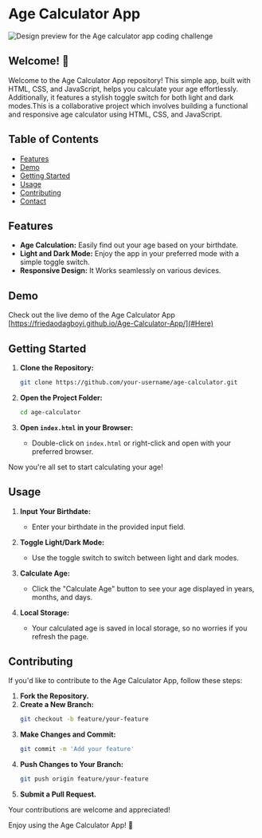 # Age Calculator App 

![Design preview for the Age calculator app coding challenge](./design/desktop-preview.jpg)

## Welcome! 👋


Welcome to the Age Calculator App repository! This simple app, built with HTML, CSS, and JavaScript, helps you calculate your age effortlessly. Additionally, it features a stylish toggle switch for both light and dark modes.This is a collaborative project which involves building a functional and responsive age calculator using HTML, CSS, and JavaScript.

## Table of Contents

- [Features](#features)
- [Demo](#demo)
- [Getting Started](#getting-started)
- [Usage](#usage)
- [Contributing](#contributing)
- [Contact](#contact)

## Features

- **Age Calculation:** Easily find out your age based on your birthdate.
- **Light and Dark Mode:** Enjoy the app in your preferred mode with a simple toggle switch.
- **Responsive Design:** It Works seamlessly on various devices.

## Demo

Check out the live demo of the Age Calculator App [https://friedaodagboyi.github.io/Age-Calculator-App/](#Here)

## Getting Started

1. **Clone the Repository:**
   ```bash
   git clone https://github.com/your-username/age-calculator.git
   ```

2. **Open the Project Folder:**
   ```bash
   cd age-calculator
   ```

3. **Open `index.html` in your Browser:**
   - Double-click on `index.html` or right-click and open with your preferred browser.

Now you're all set to start calculating your age!

## Usage

1. **Input Your Birthdate:**
   - Enter your birthdate in the provided input field.

2. **Toggle Light/Dark Mode:**
   - Use the toggle switch to switch between light and dark modes.

3. **Calculate Age:**
   - Click the "Calculate Age" button to see your age displayed in years, months, and days.

4. **Local Storage:**
   - Your calculated age is saved in local storage, so no worries if you refresh the page.

## Contributing

If you'd like to contribute to the Age Calculator App, follow these steps:

1. **Fork the Repository.**
2. **Create a New Branch:**
   ```bash
   git checkout -b feature/your-feature
   ```
3. **Make Changes and Commit:**
   ```bash
   git commit -m 'Add your feature'
   ```
4. **Push Changes to Your Branch:**
   ```bash
   git push origin feature/your-feature
   ```
5. **Submit a Pull Request.**

Your contributions are welcome and appreciated!


Enjoy using the Age Calculator App! 🚀

